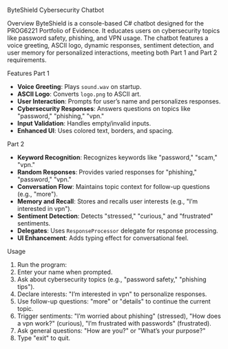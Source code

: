  ByteShield Cybersecurity Chatbot

 Overview
ByteShield is a console-based C# chatbot designed for the PROG6221 Portfolio of Evidence. It educates users on cybersecurity topics like password safety, 
phishing, and VPN usage. The chatbot features a voice greeting, ASCII logo, dynamic responses, sentiment detection, and user memory for personalized interactions,
meeting both Part 1 and Part 2 requirements.

 Features
 Part 1
- **Voice Greeting**: Plays `sound.wav` on startup.
- **ASCII Logo**: Converts `logo.png` to ASCII art.
- **User Interaction**: Prompts for user’s name and personalizes responses.
- **Cybersecurity Responses**: Answers questions on topics like "password," "phishing," "vpn."
- **Input Validation**: Handles empty/invalid inputs.
- **Enhanced UI**: Uses colored text, borders, and spacing.

Part 2
- **Keyword Recognition**: Recognizes keywords like "password," "scam," "vpn."
- **Random Responses**: Provides varied responses for "phishing," "password," "vpn."
- **Conversation Flow**: Maintains topic context for follow-up questions (e.g., "more").
- **Memory and Recall**: Stores and recalls user interests (e.g., "I’m interested in vpn").
- **Sentiment Detection**: Detects "stressed," "curious," and "frustrated" sentiments.
- **Delegates**: Uses `ResponseProcessor` delegate for response processing.
- **UI Enhancement**: Adds typing effect for conversational feel.

 Usage
1. Run the program: 
2. Enter your name when prompted.
3. Ask about cybersecurity topics (e.g., "password safety," "phishing tips").
4. Declare interests: "I’m interested in vpn" to personalize responses.
5. Use follow-up questions: "more" or "details" to continue the current topic.
6. Trigger sentiments: "I’m worried about phishing" (stressed), "How does a vpn work?" (curious), "I’m frustrated with passwords" (frustrated).
7. Ask general questions: "How are you?" or "What’s your purpose?"
8. Type "exit" to quit.
